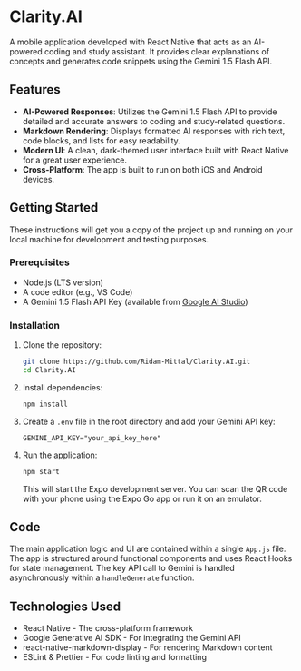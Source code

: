 # Clarity.AI

A mobile application developed with React Native that acts as an AI-powered coding and study assistant. It provides clear explanations of concepts and generates code snippets using the Gemini 1.5 Flash API.

## Features

* **AI-Powered Responses**: Utilizes the Gemini 1.5 Flash API to provide detailed and accurate answers to coding and study-related questions.
* **Markdown Rendering**: Displays formatted AI responses with rich text, code blocks, and lists for easy readability.
* **Modern UI**: A clean, dark-themed user interface built with React Native for a great user experience.
* **Cross-Platform**: The app is built to run on both iOS and Android devices.

## Getting Started

These instructions will get you a copy of the project up and running on your local machine for development and testing purposes.

### Prerequisites

* Node.js (LTS version)
* A code editor (e.g., VS Code)
* A Gemini 1.5 Flash API Key (available from [Google AI Studio](https://aistudio.google.com))

### Installation

1. Clone the repository:

   ```bash
   git clone https://github.com/Ridam-Mittal/Clarity.AI.git
   cd Clarity.AI
   ```
2. Install dependencies:

   ```bash
   npm install
   ```
3. Create a `.env` file in the root directory and add your Gemini API key:

   ```
   GEMINI_API_KEY="your_api_key_here"
   ```
4. Run the application:

   ```bash
   npm start
   ```

   This will start the Expo development server. You can scan the QR code with your phone using the Expo Go app or run it on an emulator.

## Code

The main application logic and UI are contained within a single `App.js` file. The app is structured around functional components and uses React Hooks for state management. The key API call to Gemini is handled asynchronously within a `handleGenerate` function.

## Technologies Used

* React Native - The cross-platform framework
* Google Generative AI SDK - For integrating the Gemini API
* react-native-markdown-display - For rendering Markdown content
* ESLint & Prettier - For code linting and formatting
